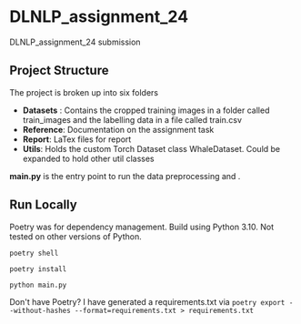 # DLNLP_assignment_24
DLNLP_assignment_24 submission

## Project Structure

The project is broken up into six folders

* **Datasets** : Contains the cropped training images in a folder called train_images and the labelling data in a file called train.csv
* **Reference**: Documentation on the assignment task
* **Report**: LaTex files for report
* **Utils**: Holds the custom Torch Dataset class WhaleDataset. Could be expanded to hold other util classes

**main.py** is the entry point to run the data preprocessing and . 




## Run Locally 

Poetry was for dependency management. Build using Python 3.10. Not tested on other versions of Python.

``` poetry shell ```

``` poetry install ```

``` python main.py ```


Don't have Poetry? I have generated a requirements.txt via 
```poetry export --without-hashes --format=requirements.txt > requirements.txt ``` 

